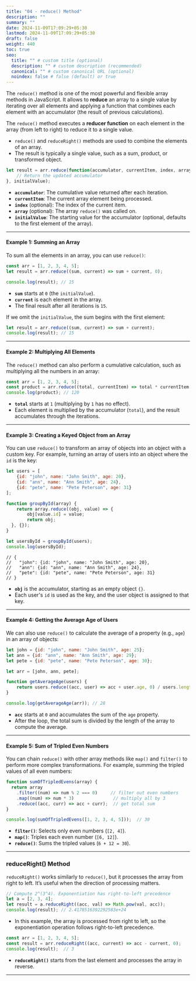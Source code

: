 ```yaml
---
title: "04 - reduce() Method"
description: ""
summary: ""
date: 2024-11-09T17:09:29+05:30
lastmod: 2024-11-09T17:09:29+05:30
draft: false
weight: 440
toc: true
seo:
  title: "" # custom title (optional)
  description: "" # custom description (recommended)
  canonical: "" # custom canonical URL (optional)
  noindex: false # false (default) or true
---
```




The `reduce()` method is one of the most powerful and flexible array methods in JavaScript. It allows to **reduce** an array to a single value by iterating over all elements and applying a function that combines each element with an accumulator (the result of previous calculations). 

The `reduce()` method executes a **reducer function** on each element in the array (from left to right) to reduce it to a single value.

- `reduce()` and `reduceRight()` methods are used to combine the elements of an array.
- The result is typically a single value, such as a sum, product, or transformed object.

```js
let result = arr.reduce(function(accumulator, currentItem, index, array) {
    // Return the updated accumulator
}, initialValue);
```

- **`accumulator`**: The cumulative value returned after each iteration.
- **`currentItem`**: The current array element being processed.
- **`index`** (optional): The index of the current item.
- **`array`** (optional): The array `reduce()` was called on.
- **`initialValue`**: The starting value for the accumulator (optional, defaults to the first element of the array).

---

#### Example 1: Summing an Array

To sum all the elements in an array, you can use `reduce()`:

```js
const arr = [1, 2, 3, 4, 5];
let result = arr.reduce((sum, current) => sum + current, 0);

console.log(result); // 15
```

- **`sum`** starts at `0` (the `initialValue`).
- **`current`** is each element in the array.
- The final result after all iterations is `15`.

If we omit the `initialValue`, the sum begins with the first element:

```js
let result = arr.reduce((sum, current) => sum + current);
console.log(result); // 15
```

---

#### Example 2: Multiplying All Elements

The `reduce()` method can also perform a cumulative calculation, such as multiplying all the numbers in an array:

```js
const arr = [1, 2, 3, 4, 5];
const product = arr.reduce((total, currentItem) => total * currentItem, 1);
console.log(product); // 120
```

- **`total`** starts at `1` (multiplying by `1` has no effect).
- Each element is multiplied by the accumulator (`total`), and the result accumulates through the iterations.

---

#### Example 3: Creating a Keyed Object from an Array

You can use `reduce()` to transform an array of objects into an object with a custom key. For example, turning an array of users into an object where the `id` is the key:

```js
let users = [
	{id: "john", name: "John Smith", age: 20},
	{id: "ann", name: "Ann Smith", age: 24},
	{id: "pete", name: "Pete Peterson", age: 31}
];

function groupById(array) {
	return array.reduce((obj, value) => {
		obj[value.id] = value;
		return obj;
  }, {});
}

let usersById = groupById(users);
console.log(usersById);
```
```
// {
//   "john": {id: "john", name: "John Smith", age: 20},
//   "ann": {id: "ann", name: "Ann Smith", age: 24},
//   "pete": {id: "pete", name: "Pete Peterson", age: 31}
// }
```

- **`obj`** is the accumulator, starting as an empty object `{}`.
- Each user's `id` is used as the key, and the user object is assigned to that key.

---

#### Example 4: Getting the Average Age of Users

We can also use `reduce()` to calculate the average of a property (e.g., `age`) in an array of objects:

```js
let john = {id: "john", name: "John Smith", age: 25};
let ann = {id: "ann", name: "Ann Smith", age: 29};
let pete = {id: "pete", name: "Pete Peterson", age: 30};

let arr = [john, ann, pete];

function getAverageAge(users) {
	return users.reduce((acc, user) => acc + user.age, 0) / users.length;
}

console.log(getAverageAge(arr)); // 28
```

- **`acc`** starts at `0` and accumulates the sum of the `age` property.
- After the loop, the total sum is divided by the length of the array to compute the average.

---

#### Example 5: Sum of Tripled Even Numbers

You can chain `reduce()` with other array methods like `map()` and `filter()` to perform more complex transformations. For example, summing the tripled values of all even numbers:

```js
function sumOfTripledEvens(array) {
  return array
    .filter((num) => num % 2 === 0)     // filter out even numbers
    .map((num) => num * 3)               // multiply all by 3
    .reduce((acc, curr) => acc + curr);  // get total sum
}

console.log(sumOfTripledEvens([1, 2, 3, 4, 5]));  // 30
```

- **`filter()`**: Selects only even numbers (`[2, 4]`).
- **`map()`**: Triples each even number (`[6, 12]`).
- **`reduce()`**: Sums the tripled values (`6 + 12 = 30`).

---

### reduceRight() Method

`reduceRight()` works similarly to `reduce()`, but it processes the array from right to left. It’s useful when the direction of processing matters.

```js
// Compute 2^(3^4). Exponentiation has right-to-left precedence
let a = [2, 3, 4];
let result = a.reduceRight((acc, val) => Math.pow(val, acc));
console.log(result); // 2.4178516392292583e+24
```

- In this example, the array is processed from right to left, so the exponentiation operation follows right-to-left precedence.

```js
const arr = [1, 2, 3, 4, 5];
const result = arr.reduceRight((acc, current) => acc - current, 0);
console.log(result);  // 3
```

- **`reduceRight()`** starts from the last element and processes the array in reverse.

---

